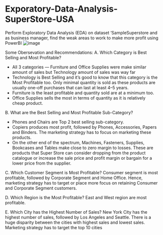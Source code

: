 # Exporatory-Data-Analysis-SuperStore-USA
Perform Exploratory Data Analysis (EDA) on dataset ‘SampleSuperstore and as business manager, find the weak areas to work to make more profit
using PowerBI
![image](https://github.com/minhthu1012/Exporatory-Data-Analysis-SuperStore-USA/assets/109708451/f869327c-7718-4327-b537-095d39357145)

Some Obersevation and Recommendations: 
A. Which Category is Best Selling and Most Profitable?
- All 3 categories — Furniture and Office Supplies were make similar amount of sales but Technology amount of sales was way far
- Technology is Best Selling and it’s good to know that this category is the Most Profitable too. Only minimal quantity is sold as these products are usually one-off purchases that can last at least 4–5 years.
- Furniture is the least profitable and quantity sold are at a minimum too.
- Office Supplies sells the most in terms of quantity as it is relatively cheap product.

B. What are the Best Selling and Most Profitable Sub-Category?
- Phones and Chairs are Top 2 best selling sub-category.
- Copiers produces most profit, followed by Phones, Accessories, Papers and Binders. The marketing strategy has to focus on marketing these products.
- On the other end of the spectrum, Machines, Fasteners, Supplies, Bookcases and Tables make close to zero margin to losses. These are products that Super Store can consider dropping from the product catalogue or increase the sale price and profit margin or bargain for a lower price from the supplier.

C. Which Customer Segment is Most Profitable?
Consumer segment is most profitable, followed by Corporate Segment and Home Office. Hence, marketing strategy has to target or place more focus on retaining Consumer and Corporate Segment customers.

D. Which Region is the Most Profitable?
East and West region are most profitable.

E. Which City has the Highest Number of Sales?
New York City has the highest number of sales, followed by Los Angeles and Seattle. There is a huge disparity between the cities with highest sales and lowest sales. Marketing strategy has to target the top 10 cities 
